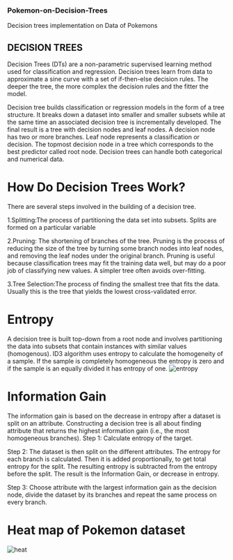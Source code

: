 ### Pokemon-on-Decision-Trees
Decision trees implementation on Data of Pokemons

## DECISION TREES
Decision Trees (DTs) are a non-parametric supervised learning method used for classification and regression.
Decision trees learn from data to approximate a sine curve with a set of if-then-else decision rules. The deeper the tree, the more complex the decision rules and the fitter the model.


Decision tree builds classification or regression models in the form of a tree structure. It breaks down a dataset into smaller and smaller subsets while at the same time an associated decision tree is incrementally developed. The final result is a tree with decision nodes and leaf nodes. A decision node has two or more branches. Leaf node represents a classification or decision. The topmost decision node in a tree which corresponds to the best predictor called root node. Decision trees can handle both categorical and numerical data. 

# How Do Decision Trees Work?

There are several steps involved in the building of a decision tree.

1.Splitting:The process of partitioning the data set into subsets. Splits are formed on a particular variable

2.Pruning: The shortening of branches of the tree. Pruning is the process of reducing the size of the tree by turning some branch nodes into leaf nodes, and removing the leaf nodes under the original branch. Pruning is useful because classification trees may fit the training data well, but may do a poor job of classifying new values. A simpler tree often avoids over-fitting.

3.Tree Selection:The process of finding the smallest tree that fits the data. Usually this is the tree that yields the lowest cross-validated error.

# Entropy
A decision tree is built top-down from a root node and involves partitioning the data into subsets that contain instances with similar values (homogenous). ID3 algorithm uses entropy to calculate the homogeneity of a sample. If the sample is completely homogeneous the entropy is zero and if the sample is an equally divided it has entropy of one.
![entropy](https://user-images.githubusercontent.com/19835029/27982750-f4b42dc8-63c8-11e7-8c69-e62c7a6e640e.png)

# Information Gain
The information gain is based on the decrease in entropy after a dataset is split on an attribute. Constructing a decision tree is all about finding attribute that returns the highest information gain (i.e., the most homogeneous branches).
Step 1: Calculate entropy of the target. 

Step 2: The dataset is then split on the different attributes. The entropy for each branch is calculated. Then it is added proportionally, to get total entropy for the split. The resulting entropy is subtracted from the entropy before the split. The result is the Information Gain, or decrease in entropy. 

Step 3: Choose attribute with the largest information gain as the decision node, divide the dataset by its branches and repeat the same process on every branch.

# Heat map of Pokemon dataset
![heat](https://user-images.githubusercontent.com/23000971/33501035-1933aefc-d701-11e7-9fd8-3d66a6a3c2a2.JPG)

